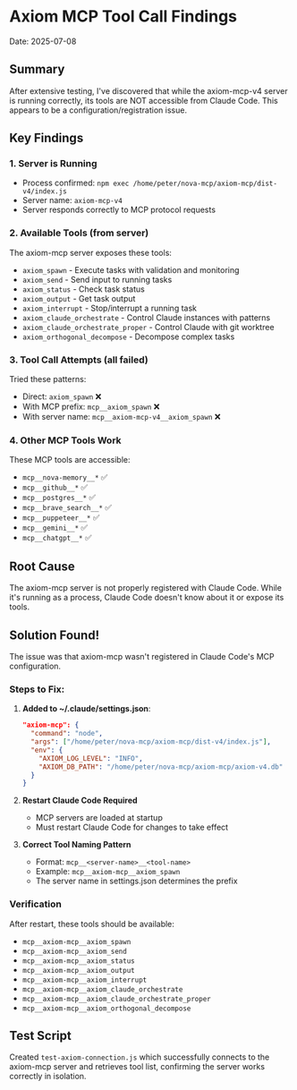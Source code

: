 # Axiom MCP Tool Call Findings

Date: 2025-07-08

## Summary

After extensive testing, I've discovered that while the axiom-mcp-v4 server is running correctly, its tools are NOT accessible from Claude Code. This appears to be a configuration/registration issue.

## Key Findings

### 1. Server is Running
- Process confirmed: `npm exec /home/peter/nova-mcp/axiom-mcp/dist-v4/index.js`
- Server name: `axiom-mcp-v4`
- Server responds correctly to MCP protocol requests

### 2. Available Tools (from server)
The axiom-mcp server exposes these tools:
- `axiom_spawn` - Execute tasks with validation and monitoring
- `axiom_send` - Send input to running tasks
- `axiom_status` - Check task status
- `axiom_output` - Get task output
- `axiom_interrupt` - Stop/interrupt a running task
- `axiom_claude_orchestrate` - Control Claude instances with patterns
- `axiom_claude_orchestrate_proper` - Control Claude with git worktree
- `axiom_orthogonal_decompose` - Decompose complex tasks

### 3. Tool Call Attempts (all failed)
Tried these patterns:
- Direct: `axiom_spawn` ❌
- With MCP prefix: `mcp__axiom_spawn` ❌
- With server name: `mcp__axiom-mcp-v4__axiom_spawn` ❌

### 4. Other MCP Tools Work
These MCP tools are accessible:
- `mcp__nova-memory__*` ✅
- `mcp__github__*` ✅
- `mcp__postgres__*` ✅
- `mcp__brave_search__*` ✅
- `mcp__puppeteer__*` ✅
- `mcp__gemini__*` ✅
- `mcp__chatgpt__*` ✅

## Root Cause

The axiom-mcp server is not properly registered with Claude Code. While it's running as a process, Claude Code doesn't know about it or expose its tools.

## Solution Found!

The issue was that axiom-mcp wasn't registered in Claude Code's MCP configuration.

### Steps to Fix:

1. **Added to ~/.claude/settings.json**:
   ```json
   "axiom-mcp": {
     "command": "node",
     "args": ["/home/peter/nova-mcp/axiom-mcp/dist-v4/index.js"],
     "env": {
       "AXIOM_LOG_LEVEL": "INFO",
       "AXIOM_DB_PATH": "/home/peter/nova-mcp/axiom-mcp/axiom-v4.db"
     }
   }
   ```

2. **Restart Claude Code Required**
   - MCP servers are loaded at startup
   - Must restart Claude Code for changes to take effect

3. **Correct Tool Naming Pattern**
   - Format: `mcp__<server-name>__<tool-name>`
   - Example: `mcp__axiom-mcp__axiom_spawn`
   - The server name in settings.json determines the prefix

### Verification
After restart, these tools should be available:
- `mcp__axiom-mcp__axiom_spawn`
- `mcp__axiom-mcp__axiom_send`
- `mcp__axiom-mcp__axiom_status`
- `mcp__axiom-mcp__axiom_output`
- `mcp__axiom-mcp__axiom_interrupt`
- `mcp__axiom-mcp__axiom_claude_orchestrate`
- `mcp__axiom-mcp__axiom_claude_orchestrate_proper`
- `mcp__axiom-mcp__axiom_orthogonal_decompose`

## Test Script

Created `test-axiom-connection.js` which successfully connects to the axiom-mcp server and retrieves tool list, confirming the server works correctly in isolation.